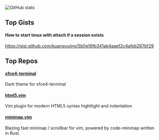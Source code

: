 ![GitHub stats](https://github-readme-stats.vercel.app/api/?username=kuangyujing\&bg_color=30,e96443,904e95\&title_color=fff\&text_color=fff\&include_all_commits=true\&rank_icon=github&hide=contribs)

## Top Gists

#### How to start tmux with attach if a session exists
https://gist.github.com/kuangyujing/5b0e16fb341ab4aaef2c4afeb287bf29

## Top Repos

#### [xfce4-terminal](https://github.com/dracula/xfce4-terminal)

Dark theme for xfce4-terminal

#### [html5.vim](https://github.com/kuangyujing/html5.vim)

Vim plugin for modern HTML5 syntax hightlight and indentation

#### [minimap.vim](https://github.com/kuangyujing/minimap.vim)

Blazing fast minimap / scrollbar for vim, powered by code-minimap written in Rust.
